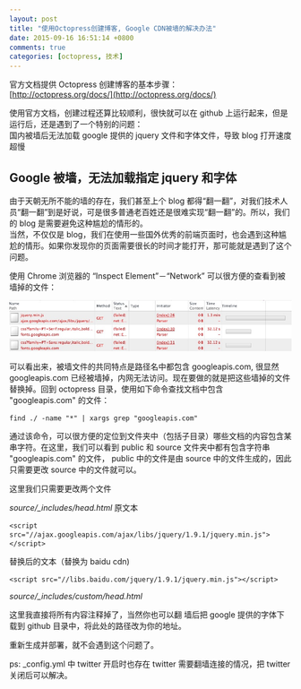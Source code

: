 ```yaml
---
layout: post
title: "使用Octopress创建博客, Google CDN被墙的解决办法"
date: 2015-09-16 16:51:14 +0800
comments: true
categories: [octopress, 技术]
---
```



官方文档提供 Octopress 创建博客的基本步骤：  
[http://octopress.org/docs/](http://octopress.org/docs/)

使用官方文档，创建过程还算比较顺利，很快就可以在 github 上运行起来，但是运行后，还是遇到了一个特别的问题：  
国内被墙后无法加载 google 提供的 jquery 文件和字体文件，导致 blog 打开速度超慢  
<!--more-->

## Google 被墙，无法加载指定 jquery 和字体
由于天朝无所不能的墙的存在，我们甚至上个 blog 都得“翻一翻”，对我们技术人员“翻一翻”到是好说，可是很多普通老百姓还是很难实现“翻一翻”的。所以，我们的 blog 是需要避免这种尴尬的情形的。  
当然，不仅仅是 blog，我们在使用一些国外优秀的前端页面时，也会遇到这种尴尬的情形。如果你发现你的页面需要很长的时间才能打开，那可能就是遇到了这个问题。
  
使用 Chrome 浏览器的 “Inspect Element”－“Network” 可以很方便的查看到被墙掉的文件：

![](/images/post/20150916/chrome_network_failed.png)

可以看出来，被墙文件的共同特点是路径名中都包含 googleapis.com, 很显然 googleapis.com 已经被墙掉，内网无法访问。现在要做的就是把这些墙掉的文件替换掉。回到 octopress 目录，使用如下命令查找文档中包含 "googleapis.com" 的文件：

```
find ./ -name "*" | xargs grep "googleapis.com"
```

通过该命令，可以很方便的定位到文件夹中（包括子目录）哪些文档的内容包含某串字符。在这里，我们可以看到 public 和 source 文件夹中都有包含字符串 "googleapis.com" 的文件， public 中的文件是由 source 中的文件生成的，因此只需要更改 source 中的文件就可以。 

这里我们只需要更改两个文件

*source/_includes/head.html*
原文本

```
<script src="//ajax.googleapis.com/ajax/libs/jquery/1.9.1/jquery.min.js"></script>
```
替换后的文本（替换为 baidu cdn)

```
<script src="//libs.baidu.com/jquery/1.9.1/jquery.min.js"></script>
```
*source/_includes/custom/head.html*

这里我直接将所有内容注释掉了，当然你也可以翻 墙后把 google 提供的字体下载到 github 目录中，将此处的路径改为你的地址。

重新生成并部署，就不会遇到这个问题了。

ps: _config.yml 中 twitter 开启时也存在 twitter 需要翻墙连接的情况，把 twitter 关闭后可以解决。
